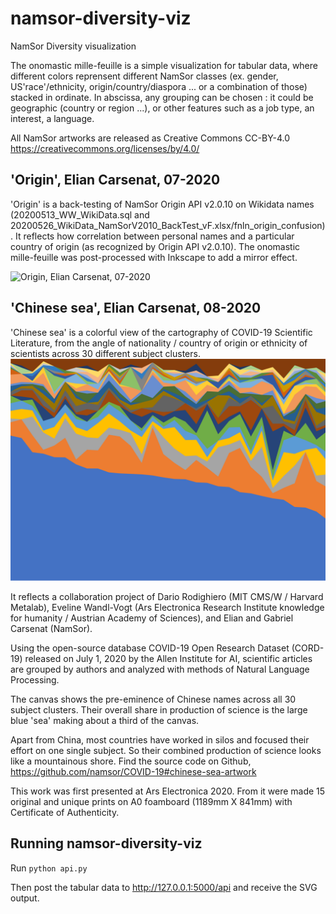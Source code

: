 # namsor-diversity-viz
NamSor Diversity visualization

The onomastic mille-feuille is a simple visualization for tabular data, where different colors reprensent different NamSor classes (ex. gender, US'race'/ethnicity, origin/country/diaspora ... or a combination of those) stacked in ordinate.
In abscissa, any grouping can be chosen : it could be geographic (country or region ...), or other features such as a job type, an interest, a language.

All NamSor artworks are released as Creative Commons CC-BY-4.0
https://creativecommons.org/licenses/by/4.0/

## 'Origin', Elian Carsenat, 07-2020
'Origin' is a back-testing of NamSor Origin API v2.0.10 on Wikidata names (20200513_WW_WikiData.sql and 20200526_WikiData_NamSorV2010_BackTest_vF.xlsx/fnln_origin_confusion).
It reflects how correlation between personal names and a particular country of origin (as recognized by Origin API v2.0.10). The onomastic mille-feuille was post-processed with Inkscape to add a mirror effect. 

![Origin, Elian Carsenat, 07-2020](artwork/072929_Origin/20200807_Millefeuilles_Origin_Wikidata_v2010_post_A0_150DPI.png?raw=true "Origin")

## 'Chinese sea', Elian Carsenat, 08-2020
'Chinese sea' is a colorful view of the cartography of COVID-19 Scientific Literature, from the angle of nationality / country of origin or ethnicity of scientists across 30 different subject clusters.
![Chinese sea, Elian Carsenat, 08-2020](artwork/082020_ChineseSea/20200806_Millefeuilles_A0v001_170DPI.png?raw=true "Chinese sea")

It reflects a collaboration project of Dario Rodighiero (MIT CMS/W / Harvard Metalab), Eveline Wandl-Vogt (Ars Electronica Research Institute knowledge for humanity / Austrian Academy of Sciences), and Elian and Gabriel Carsenat (NamSor).

Using the open-source database COVID-19 Open Research Dataset (CORD-19) released on July 1, 2020 by the Allen Institute for AI, scientific articles are grouped by authors and analyzed with methods of Natural Language Processing.

The canvas shows the pre-eminence of Chinese names across all 30 subject clusters. Their overall share in production of science is the large blue 'sea' making about a third of the canvas.

Apart from China, most countries have worked in silos and focused their effort on one single subject. So their combined production of science looks like a mountainous shore.
Find the source code on Github,
https://github.com/namsor/COVID-19#chinese-sea-artwork

This work was first presented at Ars Electronica 2020.
From it were made 15 original and unique prints on A0 foamboard (1189mm X 841mm) with Certificate of Authenticity.


## Running namsor-diversity-viz
Run
`python api.py`

Then post the tabular data to 
http://127.0.0.1:5000/api
and receive the SVG output.


